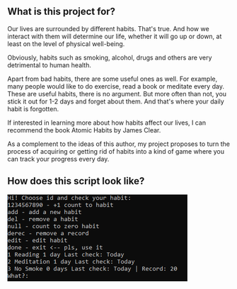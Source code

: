 ## What is this project for?

Our lives are surrounded by different habits. That's true. And how we interact with them will determine our life, whether it will go up or down, at least on the level of physical well-being.

Obviously, habits such as smoking, alcohol, drugs and others are very detrimental to human health. 

Apart from bad habits, there are some useful ones as well. For example, many people would like to do exercise, read a book or meditate every day. These are useful habits, there is no argument. But more often than not, you stick it out for 1-2 days and forget about them. And that's where your daily habit is forgotten. 

If interested in learning more about how habits affect our lives, I can recommend the book Atomic Habits by James Clear. 

As a complement to the ideas of this author, my project proposes to turn the process of acquiring or getting rid of habits into a kind of game where you can track your progress every day.

## How does this script look like?

![UI](img/ui.png)
